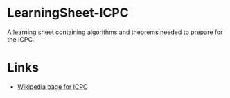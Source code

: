 # LearningSheet-ICPC
A learning sheet containing algorithms and theorems needed to prepare for the ICPC.

# Links
* [Wikipedia page for ICPC](https://fr.wikipedia.org/wiki/International_Collegiate_Programming_Contest)

